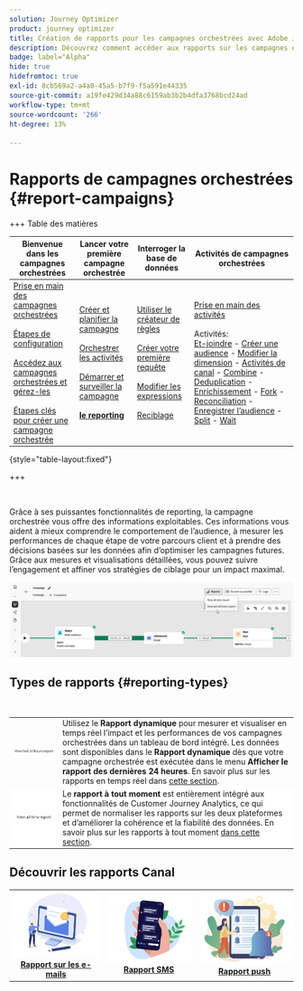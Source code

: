 ```yaml
---
solution: Journey Optimizer
product: journey optimizer
title: Création de rapports pour les campagnes orchestrées avec Adobe Journey Optimizer
description: Découvrez comment accéder aux rapports sur les campagnes orchestrées avec Adobe Journey Optimizer
badge: label="Alpha"
hide: true
hidefromtoc: true
exl-id: 8cb569a2-a4a0-45a5-b7f9-f5a591e44335
source-git-commit: a19fe429d34a88c6159ab3b2b4dfa3768bcd24ad
workflow-type: tm+mt
source-wordcount: '266'
ht-degree: 13%

---
```


# Rapports de campagnes orchestrées {#report-campaigns}

+++ Table des matières

| Bienvenue dans les campagnes orchestrées | Lancer votre première campagne orchestrée | Interroger la base de données | Activités de campagnes orchestrées |
|---|---|---|---|
| [Prise en main des campagnes orchestrées](gs-orchestrated-campaigns.md)<br/><br/>[Étapes de configuration](configuration-steps.md)<br/><br/>[Accédez aux campagnes orchestrées et gérez-les](access-manage-orchestrated-campaigns.md)<br/><br/>[Étapes clés pour créer une campagne orchestrée](gs-campaign-creation.md) | [Créer et planifier la campagne](create-orchestrated-campaign.md)<br/><br/>[Orchestrer les activités](orchestrate-activities.md)<br/><br/>[Démarrer et surveiller la campagne](start-monitor-campaigns.md)<br/><br/><b>[le reporting](reporting-campaigns.md)<b> | [Utiliser le créateur de règles](orchestrated-rule-builder.md)<br/><br/>[Créer votre première requête](build-query.md)<br/><br/>[Modifier les expressions](edit-expressions.md)<br/><br/>[Reciblage](retarget.md) | [Prise en main des activités](activities/about-activities.md)<br/><br/>Activités:<br/>[Et-joindre](activities/and-join.md) - [Créer une audience](activities/build-audience.md) - [Modifier la dimension](activities/change-dimension.md) - [Activités de canal](activities/channels.md) - [Combine](activities/combine.md) - [Deduplication](activities/deduplication.md) - [Enrichissement](activities/enrichment.md) - [Fork](activities/fork.md) - [Reconciliation](activities/reconciliation.md) - [Enregistrer l’audience](activities/save-audience.md) - [Split](activities/split.md) - [Wait](activities/wait.md) |

{style="table-layout:fixed"}

+++

<br/>

Grâce à ses puissantes fonctionnalités de reporting, la campagne orchestrée vous offre des informations exploitables. Ces informations vous aident à mieux comprendre le comportement de l’audience, à mesurer les performances de chaque étape de votre parcours client et à prendre des décisions basées sur les données afin d’optimiser les campagnes futures. Grâce aux mesures et visualisations détaillées, vous pouvez suivre l’engagement et affiner vos stratégies de ciblage pour un impact maximal.

![](assets/report-orchestrated.png)

## Types de rapports {#reporting-types}

<table style="table-layout:auto; width: 100%; border-collapse: collapse;">
  <tbody>
    <tr>
      <td><a href="../reports/live-report.md"><img alt="Rapport dynamique" src="assets/last-24hours.png"></a></td>
      <td>
        Utilisez le <b>Rapport dynamique</b> pour mesurer et visualiser en temps réel l’impact et les performances de vos campagnes orchestrées dans un tableau de bord intégré. Les données sont disponibles dans le <b>Rapport dynamique</b> dès que votre campagne orchestrée est exécutée dans le menu <b>Afficher le rapport des dernières 24 heures</b>. En savoir plus sur les rapports en temps réel dans <a href="../reports/live-report.md">cette section</a>.
      </td>
        </br>
    </tr>
    <tr style="background-color: #FFFFFF;">
      <td><a href="../reports/report-gs-cja.md"><img alt="Rapport complet" src="assets/all-time-report.png"></a></td>
      <td>
        Le <b>rapport à tout moment</b> est entièrement intégré aux fonctionnalités de Customer Journey Analytics, ce qui permet de normaliser les rapports sur les deux plateformes et d’améliorer la cohérence et la fiabilité des données. En savoir plus sur les rapports à tout moment <a href="../reports/report-gs-cja.md">dans cette section</a>.
      </td>
    </tr>
  </tbody>
</table>

## Découvrir les rapports Canal

<table style="table-layout:fixed"><tr style="border: 0; text-align: center;" >
<td><a href="../reports/campaign-global-report-cja-email.md"><img alt="E-mail" src="../channels/assets/do-not-localize/email.png"></a><br/><a href="../reports/campaign-global-report-cja-email.md"><strong>Rapport sur les e-mails</strong></a></td>
<td><a href="../reports/campaign-global-report-cja-sms.md"><img alt="SMS" src="../channels/assets/do-not-localize/sms.png"></a><br/><a href="../reports/campaign-global-report-cja-sms.md"><strong>Rapport SMS</strong></a></td>
<td><a href="../reports/campaign-global-report-cja-push.md"><img alt="Notification push" src="../channels/assets/do-not-localize/push.png"></a><a href="../reports/campaign-global-report-cja-push.md"><strong>Rapport push</strong></a></td>
</tr></table>


